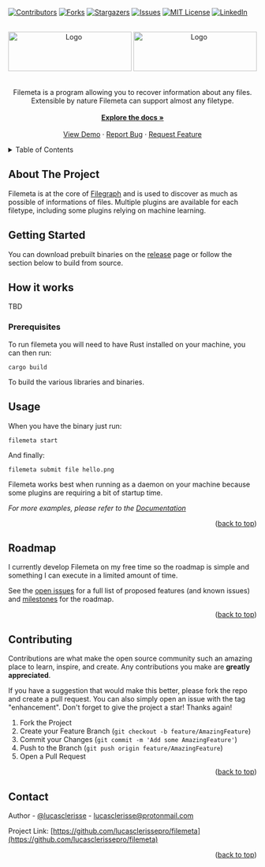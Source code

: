 <div id="top"></div>

[![Contributors][contributors-shield]][contributors-url]
[![Forks][forks-shield]][forks-url]
[![Stargazers][stars-shield]][stars-url]
[![Issues][issues-shield]][issues-url]
[![MIT License][license-shield]][license-url]
[![LinkedIn][linkedin-shield]][linkedin-url]

<!-- PROJECT LOGO -->
<br />
<div align="center">

<img src="https://raw.githubusercontent.com/lucasclerissepAro/filemeta/main/.github/logo.png#gh-dark-mode-only" alt="Logo" width="250" height="80">
<img src="https://raw.githubusercontent.com/lucasclerissepro/filemeta/main/.github/logo_white.png#gh-light-mode-only" alt="Logo" width="250" height="80">
<br />
<br />

<p align="center">
Filemeta is a program allowing you to recover information about any files.
Extensible by nature Filemeta can support almost any filetype.
<br>
<br />
<a href="https://github.com/lucasclerissepro/filemeta"><strong>Explore the docs »</strong></a>
<br />
<br />
<a href="https://github.com/lucasclerissepro/filemeta">View Demo</a>
·
<a href="https://github.com/lucasclerissepro/filemeta/issues">Report Bug</a>
·
<a href="https://github.com/lucasclerissepro/filemeta/issues">Request Feature</a>
</p>
</div>

<!-- TABLE OF CONTENTS -->
<details>
  <summary>Table of Contents</summary>
  <ol>
    <li>
      <a href="#about-the-project">About The Project</a>
    </li>
    <li>
      <a href="#getting-started">Getting Started</a>
      <ul>
        <li><a href="#prerequisites">Prerequisites</a></li>
        <li><a href="#installation">Installation</a></li>
      </ul>
    </li>
    <li><a href="#usage">Usage</a></li>
    <li><a href="#roadmap">Roadmap</a></li>
    <li><a href="#contributing">Contributing</a></li>
    <li><a href="#license">License</a></li>
    <li><a href="#contact">Contact</a></li>
    <li><a href="#acknowledgments">Acknowledgments</a></li>
  </ol>
</details>


<!-- ABOUT THE PROJECT -->

## About The Project

Filemeta is at the core of [Filegraph](https://filegraph.io) and is used to discover as much as possible of informations
of files. Multiple plugins are available for each filetype, including some plugins relying on machine learning.

## Getting Started

You can download prebuilt binaries on the [release]() page or follow the section below to build from source.

## How it works

TBD

### Prerequisites

To run filemeta you will need to have Rust installed on your machine, you can then run:

    cargo build

To build the various libraries and binaries.

## Usage

When you have the binary just run:

    filemeta start

And finally:

    filemeta submit file hello.png

Filemeta works best when running as a daemon on your machine because some plugins are requiring a bit of startup time.

_For more examples, please refer to the [Documentation](https://docs.filegraph.io/meta)_

<p align="right">(<a href="#top">back to top</a>)</p>

<!-- ROADMAP -->

## Roadmap

I currently develop Filemeta on my free time so the roadmap is simple and something I can execute in a limited amount of
time.

See the [open issues](https://github.com/lucasclerissepro/filemeta/issues) for a full list of proposed features (and
known issues) and [milestones]() for the roadmap.

<p align="right">(<a href="#top">back to top</a>)</p>


<!-- CONTRIBUTING -->

## Contributing

Contributions are what make the open source community such an amazing place to learn, inspire, and create. Any
contributions you make are **greatly appreciated**.

If you have a suggestion that would make this better, please fork the repo and create a pull request. You can also
simply open an issue with the tag "enhancement". Don't forget to give the project a star! Thanks again!

1. Fork the Project
2. Create your Feature Branch (`git checkout -b feature/AmazingFeature`)
3. Commit your Changes (`git commit -m 'Add some AmazingFeature'`)
4. Push to the Branch (`git push origin feature/AmazingFeature`)
5. Open a Pull Request

<p align="right">(<a href="#top">back to top</a>)</p>

<!-- CONTACT -->

## Contact

Author - [@lucasclerisse](https://twitter.com/lucasclerisse) - lucasclerisse@protonmail.com

Project Link: [https://github.com/lucasclerissepro/filemeta](https://github.com/lucasclerissepro/filemeta)

<p align="right">(<a href="#top">back to top</a>)</p>



<!-- MARKDOWN LINKS & IMAGES -->
<!-- https://www.markdownguide.org/basic-syntax/#reference-style-links -->

[contributors-shield]: https://img.shields.io/github/contributors/lucasclerissepro/filemeta.svg?style=for-the-badge

[contributors-url]: https://github.com/lucasclerissepro/filemeta/graphs/contributors

[forks-shield]: https://img.shields.io/github/forks/lucasclerissepro/filemeta.svg?style=for-the-badge

[forks-url]: https://github.com/lucasclerissepro/filemeta/network/members

[stars-shield]: https://img.shields.io/github/stars/lucasclerissepro/filemeta.svg?style=for-the-badge

[stars-url]: https://github.com/lucasclerissepro/filemeta/stargazers

[issues-shield]: https://img.shields.io/github/issues/lucasclerissepro/filemeta.svg?style=for-the-badge

[issues-url]: https://github.com/lucasclerissepro/filemeta/issues

[license-shield]: https://img.shields.io/github/license/lucasclerissepro/filemeta.svg?style=for-the-badge

[license-url]: https://github.com/lucasclerissepro/filemeta/blob/master/LICENSE.txt

[linkedin-shield]: https://img.shields.io/badge/-LinkedIn-black.svg?style=for-the-badge&logo=linkedin&colorB=555

[linkedin-url]: https://linkedin.com/in/lucasclerisse

[product-screenshot]: images/screenshot.png
